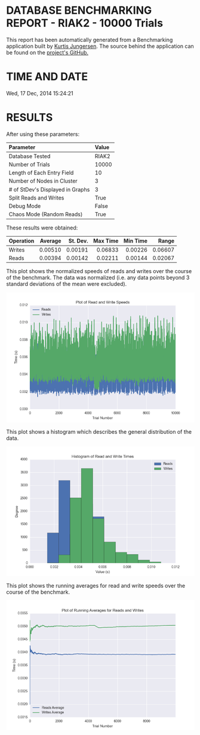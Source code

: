 DATABASE BENCHMARKING REPORT - RIAK2 - 10000 Trials
=========================================

This report has been automatically generated from a Benchmarking application
built by [Kurtis Jungersen](http://kmjungersen.com).  The source behind the application can be found on the [project's GitHub.](https://github.com/kmjungersen/DB-Benchmarking)

TIME AND DATE
=============

Wed, 17 Dec, 2014 15:24:21


RESULTS
=======

After using these parameters:

| Parameter                        | Value   |
|:---------------------------------|:--------|
| Database Tested                  | RIAK2   |
| Number of Trials                 | 10000   |
| Length of Each Entry Field       | 10      |
| Number of Nodes in Cluster       | 3       |
| # of StDev's Displayed in Graphs | 3       |
| Split Reads and Writes           | True    |
| Debug Mode                       | False   |
| Chaos Mode (Random Reads)        | True    |

These results were obtained:

| Operation   |   Average |   St. Dev. |   Max Time |   Min Time |   Range |
|:------------|----------:|-----------:|-----------:|-----------:|--------:|
| Writes      |   0.00510 |    0.00191 |    0.06833 |    0.00226 | 0.06607 |
| Reads       |   0.00394 |    0.00142 |    0.02211 |    0.00144 | 0.02067 |

This plot shows the normalized speeds of reads and writes over the course of the benchmark.  The data was normalized (i.e. any data points beyond 3 standard deviations of the mean were excluded).

![Alt text](images/RIAK2-Dec17-2014-15:24:21-rw.png "rw")

This plot shows a histogram which describes the general distribution of the data.

![Alt text](images/RIAK2-Dec17-2014-15:24:21-stats.png "stats")

This plot shows the running averages for read and write speeds over the course of the benchmark.

![Alt text](images/RIAK2-Dec17-2014-15:24:21-running_averages.png "running_averages")